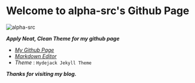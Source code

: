 # Welcome to alpha-src's Github Page

![alpha-src][logo]

***Apply Neat, Clean Theme for my github page***

* [*My Github Page*](https://alpha-src.github.io)
* [*Markdown Editor*](https://stackedit.io/app#)
* *Theme* : `Hydejack Jekyll Theme`

***Thanks for visiting my blog.***

[logo]: https://raw.githubusercontent.com/alpha-src/private-pic/master/logo-white.png?token=AM6ZANC5AKMKEYGSP577NHK74V5SU
